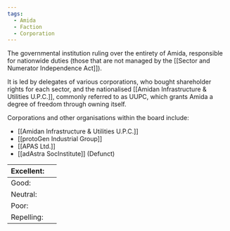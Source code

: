 ```yaml
---
tags:
  - Amida
  - Faction
  - Corporation
---
```

The governmental institution ruling over the entirety of Amida, responsible for nationwide duties (those that are not managed by the [[Sector and Numerator Independence Act]]).

It is led by delegates of various corporations, who bought shareholder rights for each sector, and the nationalised [[Amidan Infrastructure & Utilities U.P.C.]], commonly referred to as UUPC, which grants Amida a degree of freedom through owning itself. 

Corporations and other organisations within the board include:
- [[Amidan Infrastructure & Utilities U.P.C.]]
- [[protoGen Industrial Group]]
- [[APAS Ltd.]]
- [[adAstra SocInstitute]] (Defunct)

| Excellent: |     |
|------------|-----|
| Good:      |     |
| Neutral:   |     |
| Poor:      |     |
| Repelling: |     |

